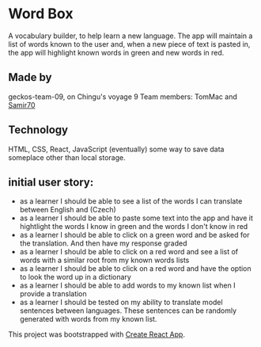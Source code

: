 # Word Box
A vocabulary builder, to help learn a new language.
The app will maintain a list of words known to the user and, when a new piece of text is pasted in, the app will highlight known words in green and new words in red. 

## Made by 
geckos-team-09, on Chingu's voyage 9
Team members: TomMac and [Samir70](https://github.com/Samir70)

## Technology
HTML, CSS, React, JavaScript
(eventually) some way to save data someplace other than local storage.

## initial user story:
* as a learner I should be able to see a list of the words I can translate between English and (Czech)
* as a learner I should be able to paste some text into the app and have it hightlight the words I know in green and the words I don't know in red
* as a learner I should be able to click on a green word and be asked for the translation. And then have my response graded
* as a learner I should be able to click on a red word and see a list of words with a similar root from my  known words lists
* as a learner I should be able to click on a red word and have the option to look the word up in a dictionary
* as a learner I should be able to add words to my known list when I provide a translation
* as a learner I should be tested on my ability to translate model sentences between languages. These sentences can be randomly generated with words from my known list.



This project was bootstrapped with [Create React App](https://github.com/facebook/create-react-app).
